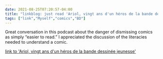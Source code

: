 ```yaml
---
date: 2021-08-25T07:20:57-04:00
title: "linkblog: just read 'Ariol, vingt ans d'un héros de la bande dessinée jeunesse'"
tags: ["link","Myself","comics","BD"]
---
```

Great conversation in this podcast about the danger of dismissing comics as simply “easier to read.” I appreciated the discussion of the literacies needed to understand a comic.
 
[link to 'Ariol, vingt ans d'un héros de la bande dessinée jeunesse'](https://www.franceculture.fr/emissions/culture-bd/culture-bd-par-melanie-chalandon-du-dimanche-22-aout-2021)
